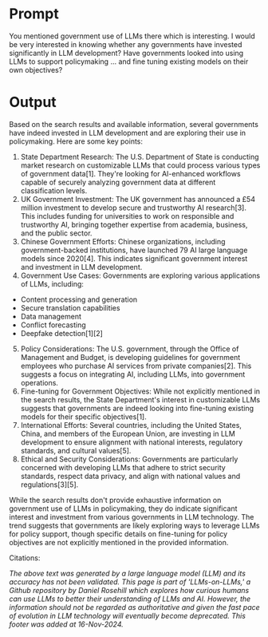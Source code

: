 # Prompt

You mentioned government use of LLMs there which is interesting. I would be very interested in knowing whether any governments have invested significantly in LLM development? Have governments looked into using LLMs to support policymaking ... and fine tuning existing models on their own objectives?

# Output

Based on the search results and available information, several governments have indeed invested in LLM development and are exploring their use in policymaking. Here are some key points:

1. State Department Research:
   The U.S. Department of State is conducting market research on customizable LLMs that could process various types of government data\[1]. They're looking for AI-enhanced workflows capable of securely analyzing government data at different classification levels.
2. UK Government Investment:
   The UK government has announced a £54 million investment to develop secure and trustworthy AI research\[3]. This includes funding for universities to work on responsible and trustworthy AI, bringing together expertise from academia, business, and the public sector.
3. Chinese Government Efforts:
   Chinese organizations, including government-backed institutions, have launched 79 AI large language models since 2020\[4]. This indicates significant government interest and investment in LLM development.
4. Government Use Cases:
   Governments are exploring various applications of LLMs, including:

- Content processing and generation
- Secure translation capabilities
- Data management
- Conflict forecasting
- Deepfake detection\[1]\[2]

5. Policy Considerations:
   The U.S. government, through the Office of Management and Budget, is developing guidelines for government employees who purchase AI services from private companies\[2]. This suggests a focus on integrating AI, including LLMs, into government operations.
6. Fine-tuning for Government Objectives:
   While not explicitly mentioned in the search results, the State Department's interest in customizable LLMs suggests that governments are indeed looking into fine-tuning existing models for their specific objectives\[1].
7. International Efforts:
   Several countries, including the United States, China, and members of the European Union, are investing in LLM development to ensure alignment with national interests, regulatory standards, and cultural values\[5].
8. Ethical and Security Considerations:
   Governments are particularly concerned with developing LLMs that adhere to strict security standards, respect data privacy, and align with national values and regulations\[3]\[5].

While the search results don't provide exhaustive information on government use of LLMs in policymaking, they do indicate significant interest and investment from various governments in LLM technology. The trend suggests that governments are likely exploring ways to leverage LLMs for policy support, though specific details on fine-tuning for policy objectives are not explicitly mentioned in the provided information.

Citations:

*The above text was generated by a large language model (LLM) and its accuracy has not been validated. This page is part of 'LLMs-on-LLMs,' a Github repository by Daniel Rosehill which explores how curious humans can use LLMs to better their understanding of LLMs and AI. However, the information should not be regarded as authoritative and given the fast pace of evolution in LLM technology will eventually become deprecated. This footer was added at 16-Nov-2024.*


